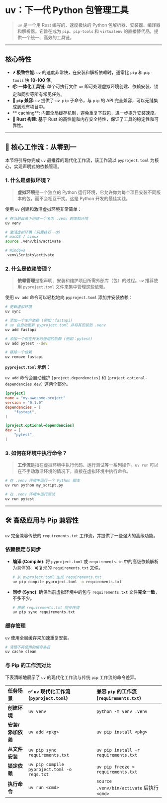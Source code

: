 # uv：下一代 Python 包管理工具

> `uv` 是一个用 Rust 编写的、速度极快的 Python 包解析器、安装器、编译器和解析器。它旨在成为 `pip`、`pip-tools` 和 `virtualenv` 的直接替代品，提供一个统一、高效的工具链。

---

## 核心特性

- **⚡️ 极致性能**: `uv` 的速度非常快，在安装和解析依赖时，通常比 `pip` 和 `pip-tools` 快 **10-100 倍**。
- **📦 一体化工具链**: 单个可执行文件 `uv` 即可处理虚拟环境创建、依赖安装、锁定和同步等所有常见任务。
- **🤝 `pip` 兼容**: `uv` 提供了 `uv pip` 子命令，与 `pip` 的 API 完全兼容，可以无缝集成到现有项目中。
- ** caching**: 内置全局缓存机制，避免重复下载包，进一步提升安装速度。
- **🦀 Rust 构建**: 基于 Rust 的高性能和内存安全特性，保证了工具的稳定性和可靠性。

---

## 🚀 核心工作流：从零到一

本节将引导你完成 `uv` 最推荐的现代化工作流，该工作流以 `pyproject.toml` 为核心，实现声明式的依赖管理。

### 1. 什么是虚拟环境？

> **虚拟环境**是一个独立的 Python 运行环境，它允许你为每个项目安装不同版本的包，而不会相互干扰。这是 Python 开发的最佳实践。

使用 `uv` 创建和激活虚拟环境非常简单：

```bash
# 在当前目录下创建一个名为 .venv 的虚拟环境
uv venv

# 激活虚拟环境 (只需执行一次)
# macOS / Linux
source .venv/bin/activate

# Windows
.venv\Scripts\activate
```

### 2. 什么是依赖管理？

> **依赖管理**是指声明、安装和维护项目所需外部库（包）的过程。`uv` 推荐使用 `pyproject.toml` 文件来集中管理这些依赖。

使用 `uv add` 命令可以轻松地向 `pyproject.toml` 添加并安装依赖：

```bash
# 更新虚拟环境
uv sync

# 添加一个生产依赖 (例如：fastapi)
# uv 会自动更新 pyproject.toml 并将其安装到 .venv
uv add fastapi

# 添加一个仅在开发时使用的依赖 (例如：pytest)
uv add pytest --dev

# 移除一个依赖
uv remove fastapi
```

**`pyproject.toml` 示例：**

`uv add` 命令会自动维护 `[project.dependencies]` 和 `[project.optional-dependencies.dev]` 这两个部分。

```toml
[project]
name = "my-awesome-project"
version = "0.1.0"
dependencies = [
    "fastapi",
]

[project.optional-dependencies]
dev = [
    "pytest",
]
```

### 3. 如何在环境中执行命令？

> **工作流**是指在虚拟环境中执行代码、运行测试等一系列操作。`uv run` 可以在不手动激活环境的情况下，直接在虚拟环境中执行命令。

```bash
# 在 .venv 环境中运行一个 Python 脚本
uv run python my_script.py

# 在 .venv 环境中运行测试
uv run pytest
```

---

## 🛠️ 高级应用与 Pip 兼容性

`uv` 完全兼容传统的 `requirements.txt` 工作流，并提供了一些强大的高级功能。

### 依赖锁定与同步

- **编译 (Compile)**: 将 `pyproject.toml` 或 `requirements.in` 中的高级依赖解析为具体的、可复现的 `requirements.txt` 文件。

  ```bash
  # 从 pyproject.toml 生成 requirements.txt
  uv pip compile pyproject.toml -o requirements.txt
  ```

- **同步 (Sync)**: 确保当前虚拟环境中的包与 `requirements.txt` 文件**完全一致**，不多不少。

  ```bash
  # 根据 requirements.txt 同步环境
  uv pip sync requirements.txt
  ```

### 缓存管理

`uv` 使用全局缓存来加速重复安装。

```bash
# 清理不再使用的缓存条目
uv cache clean
```

### 与 Pip 的工作流对比

下表清晰地展示了 `uv` 的现代化工作流与传统 `pip` 工作流的命令差异。

| 任务场景          | ✅ `uv` 现代化工作流 (`pyproject.toml`)     | 兼容 `pip` 的工作流 (`requirements.txt`)   |
| :---------------- | :------------------------------------------ | :----------------------------------------- |
| **创建环境**      | `uv venv`                                   | `python -m venv .venv`                     |
| **安装/添加依赖** | `uv add <pkg>`                              | `uv pip install <pkg>`                     |
| **从文件安装**    | `uv pip sync requirements.txt`              | `uv pip install -r requirements.txt`       |
| **锁定依赖**      | `uv pip compile pyproject.toml -o reqs.txt` | `uv pip freeze > requirements.txt`         |
| **执行命令**      | `uv run <cmd>`                              | `source .venv/bin/activate` 后执行 `<cmd>` |
